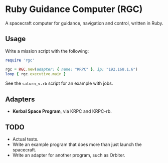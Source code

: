 # Ruby Guidance Computer (RGC)

A spacecraft computer for guidance, navigation and control, written in Ruby.

## Usage

Write a mission script with the following:

```ruby
require 'rgc'

rgc = RGC.new(adapter: { name: "KRPC" }, ip: "192.168.1.6")
loop { rgc.executive.main }
```

See the `saturn_v.rb` script for an example with jobs.

## Adapters

* **Kerbal Space Program**, via KRPC and KRPC-rb.

## TODO

* Actual tests.
* Write an example program that does more than just launch the spacecraft.
* Write an adapter for another program, such as Orbiter.
